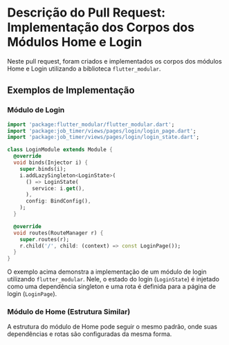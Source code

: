 # Descrição do Pull Request: Implementação dos Corpos dos Módulos Home e Login

Neste pull request, foram criados e implementados os corpos dos módulos Home e Login utilizando a biblioteca `flutter_modular`.

## Exemplos de Implementação

### Módulo de Login

```dart
import 'package:flutter_modular/flutter_modular.dart';
import 'package:job_timer/views/pages/login/login_page.dart';
import 'package:job_timer/views/pages/login/login_state.dart';

class LoginModule extends Module {
  @override
  void binds(Injector i) {
    super.binds(i);
    i.addLazySingleton<LoginState>(
      () => LoginState(
        service: i.get(),
      ),
      config: BindConfig(),
    );
  }

  @override
  void routes(RouteManager r) {
    super.routes(r);
    r.child('/', child: (context) => const LoginPage());
  }
}
```

O exemplo acima demonstra a implementação de um módulo de login utilizando `flutter_modular`. Nele, o estado do login (`LoginState`) é injetado como uma dependência singleton e uma rota é definida para a página de login (`LoginPage`).

### Módulo de Home (Estrutura Similar)

A estrutura do módulo de Home pode seguir o mesmo padrão, onde suas dependências e rotas são configuradas da mesma forma.
